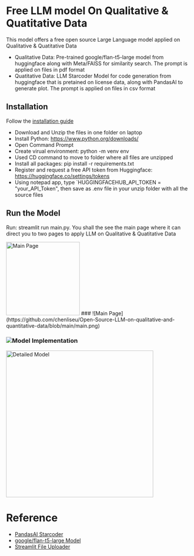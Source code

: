 # Free LLM model On Qualitative & Quatitative Data 
This model offers a free open source Large Language model applied on Qualitative & Quatitative Data
* Qualitative Data: Pre-trained google/flan-t5-large model from huggingface along with Meta/FAISS for similarity search. The prompt is applied on files in pdf format
* Quatitative Data: LLM Starcoder Model for code generation from huggingface that is pretained on license data, along with PandasAI to generate plot. The prompt is applied on files in csv format

## Installation
Follow the [installation guide](https://github.com/chenliseu/Open-Source-LLM-on-qualitative-and-quantitative-data/blob/main/Installation_Guide.txt)
* Download and Unzip the files in one folder on laptop
* Install Python: https://www.python.org/downloads/
* Open Command Prompt
* Create virual environment: python -m venv env
* Used CD command to move to folder where all files are unzipped
* Install all packages: pip install -r requirements.txt
* Register and request a free API token from Huggingface: https://huggingface.co/settings/tokens
* Using notepad app, type `HUGGINGFACEHUB_API_TOKEN = "your_API_Token", then save as .env file in your unzip folder with all the source files

## Run the Model 
Run: streamlit run main.py. You shall the see the main page where it can direct you to two pages to apply LLM on Qualitative & Quatitative Data

<img src="https://github.com/chenliseu/Open-Source-LLM-on-qualitative-and-quantitative-data/raw/main/main.png" alt="Main Page" width="200">
### ![Main Page](https://github.com/chenliseu/Open-Source-LLM-on-qualitative-and-quantitative-data/blob/main/main.png)

### ![Model Implementation](https://github.com/chenliseu/Open-Source-LLM-on-qualitative-and-quantitative-data/blob/main/model_intro.png)
<img src="https://github.com/chenliseu/Open-Source-LLM-on-qualitative-and-quantitative-data/raw/main/model_intro.png" alt="Detailed Model" width="400">

# Reference
* [PandasAI Starcoder](https://github.com/Sinaptik-AI/pandas-ai/discussions/60)
* [google/flan-t5-large Model](https://huggingface.co/google/flan-t5-large)
* [Streamlit File Uploader](https://docs.streamlit.io/develop/api-reference/widgets/st.file_uploader)
